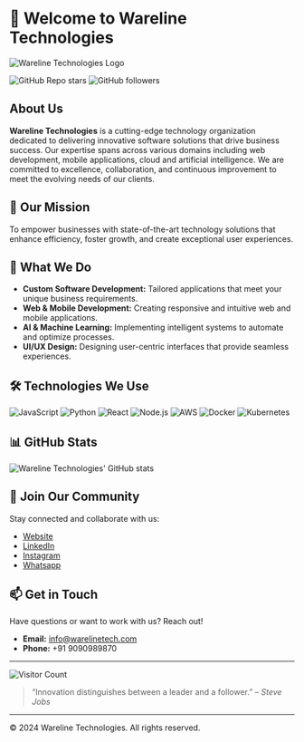 # 🚀 Welcome to Wareline Technologies

![Wareline Technologies Logo](https://media.licdn.com/dms/image/v2/D4E0BAQEB0KTj9IYnNA/company-logo_200_200/company-logo_200_200/0/1715762058867/warelinetech_logo?e=2147483647&v=beta&t=bsoCcDm34XjhTfYmm3YPq08UqTlNb4Hjome6f4PzRto)

![GitHub Repo stars](https://img.shields.io/github/stars/warelineTechnologies?style=social)
![GitHub followers](https://img.shields.io/github/followers/warelineTechnologies?style=social)

## About Us

**Wareline Technologies** is a cutting-edge technology organization dedicated to delivering innovative software solutions that drive business success. Our expertise spans across various domains including web development, mobile applications, cloud and artificial intelligence. We are committed to excellence, collaboration, and continuous improvement to meet the evolving needs of our clients.

## 🌟 Our Mission

To empower businesses with state-of-the-art technology solutions that enhance efficiency, foster growth, and create exceptional user experiences.

## 🔧 What We Do

- **Custom Software Development:** Tailored applications that meet your unique business requirements.
- **Web & Mobile Development:** Creating responsive and intuitive web and mobile applications.
- **AI & Machine Learning:** Implementing intelligent systems to automate and optimize processes.
- **UI/UX Design:** Designing user-centric interfaces that provide seamless experiences.

## 🛠️ Technologies We Use

![JavaScript](https://img.shields.io/badge/-JavaScript-F7DF1E?logo=javascript&logoColor=black)
![Python](https://img.shields.io/badge/-Python-3776AB?logo=python&logoColor=white)
![React](https://img.shields.io/badge/-React-61DAFB?logo=react&logoColor=black)
![Node.js](https://img.shields.io/badge/-Node.js-339933?logo=node.js&logoColor=white)
![AWS](https://img.shields.io/badge/-AWS-FF9900?logo=amazon-aws&logoColor=white)
![Docker](https://img.shields.io/badge/-Docker-2496ED?logo=docker&logoColor=white)
![Kubernetes](https://img.shields.io/badge/-Kubernetes-326CE5?logo=kubernetes&logoColor=white)

## 📊 GitHub Stats

![Wareline Technologies' GitHub stats](https://github-readme-stats.vercel.app/api/orgs/warelineTechnologies?theme=dark&hide=contribs,prs)

## 👥 Join Our Community

Stay connected and collaborate with us:

- [Website](https://warelinetech.com/)
- [LinkedIn](https://www.linkedin.com/company/warelinetech)
- [Instagram](https://www.instagram.com/warelinetech)
- [Whatsapp](https://api.whatsapp.com/send/?phone=919090989877&text&type=phone_number&app_absent=0)

## 📫 Get in Touch

Have questions or want to work with us? Reach out!

- **Email:** [info@warelinetech.com](mailto:info@warelinetech.com)
- **Phone:** +91 9090989870

---

![Visitor Count](https://visitor-badge.laobi.icu/badge?page_id=warelineTechnologies)

> “Innovation distinguishes between a leader and a follower.” – *Steve Jobs*

---

© 2024 Wareline Technologies. All rights reserved.
